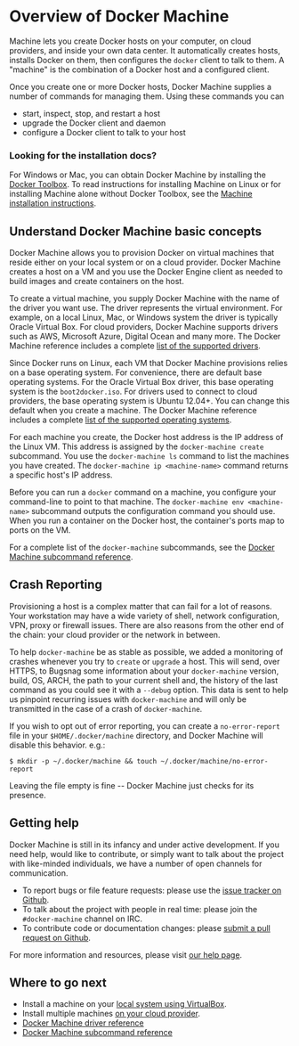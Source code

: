 <!--[metadata]>
+++
title = "Overview of Machine"
description = "Introduction and Overview of Machine"
keywords = ["docker, machine, amazonec2, azure, digitalocean, google, openstack, rackspace, softlayer, virtualbox, vmwarefusion, vmwarevcloudair, vmwarevsphere, exoscale"]
[menu.main]
parent="workw_machine"
weight=-90
+++
<![end-metadata]-->

# Overview of Docker Machine

Machine lets you create Docker hosts on your computer, on cloud providers, and
inside your own data center. It automatically creates hosts, installs Docker on
them, then configures the `docker` client to talk to them. A "machine" is the
combination of a Docker host and a configured client.

Once you create one or more Docker hosts, Docker Machine supplies a number of
commands for managing them. Using these commands you can

-   start, inspect, stop, and restart a host
-   upgrade the Docker client and daemon
-   configure a Docker client to talk to your host

### Looking for the installation docs?

For Windows or Mac, you can obtain Docker Machine by installing the [Docker
Toolbox](https://www.docker.com/toolbox). To read instructions for installing
Machine on Linux or for installing Machine alone without Docker Toolbox, see the
[Machine installation instructions](install-machine.md).

## Understand Docker Machine basic concepts

Docker Machine allows you to provision Docker on virtual machines that reside
either on your local system or on a cloud provider. Docker Machine creates a
host on a VM and you use the Docker Engine client as needed to build images and
create containers on the host.

To create a virtual machine, you supply Docker Machine with the name of the
driver you want use. The driver represents the virtual environment. For example,
on a local Linux, Mac, or Windows system the driver is typically Oracle Virtual
Box. For cloud providers, Docker Machine supports drivers such as AWS, Microsoft
Azure, Digital Ocean and many more. The Docker Machine reference includes a
complete [list of the supported drivers](drivers/index.md).

Since Docker runs on Linux, each VM that Docker Machine provisions relies on a
base operating system. For convenience, there are default base operating
systems. For the Oracle Virtual Box driver, this base operating system is the
`boot2docker.iso`. For drivers used to connect to cloud providers, the base
operating system is Ubuntu 12.04+. You can change this default when you create a
machine. The Docker Machine reference includes a complete [list of the supported
operating systems](drivers/os-base.md).

For each machine you create, the Docker host address is the IP address of the
Linux VM. This address is assigned by the `docker-machine create` subcommand.
You use the `docker-machine ls` command to list the machines you have created.
The `docker-machine ip <machine-name>` command returns a specific host's IP
address.

Before you can run a `docker` command on a machine, you configure your
command-line to point to that machine. The `docker-machine env <machine-name>`
subcommand outputs the configuration command you should use. When you run a
container on the Docker host, the container's ports map to ports on the VM.

For a complete list of the `docker-machine` subcommands, see the [Docker Machine
subcommand reference](reference/index.md).

## Crash Reporting

Provisioning a host is a complex matter that can fail for a lot of reasons.
Your workstation may have a wide variety of shell, network configuration, VPN,
proxy or firewall issues.  There are also reasons from the other end of the
chain: your cloud provider or the network in between.

To help `docker-machine` be as stable as possible, we added a monitoring of
crashes whenever you try to `create` or `upgrade` a host. This will send, over
HTTPS, to Bugsnag some information about your `docker-machine` version, build,
OS, ARCH, the path to your current shell and, the history of the last command as
you could see it with a `--debug` option.  This data is sent to help us pinpoint
recurring issues with `docker-machine` and will only be transmitted in the case
of a crash of `docker-machine`.

If you wish to opt out of error reporting, you can create a `no-error-report`
file in your `$HOME/.docker/machine` directory, and Docker Machine will disable
this behavior.  e.g.:

    $ mkdir -p ~/.docker/machine && touch ~/.docker/machine/no-error-report

Leaving the file empty is fine -- Docker Machine just checks for its presence.

## Getting help

Docker Machine is still in its infancy and under active development. If you need
help, would like to contribute, or simply want to talk about the project with
like-minded individuals, we have a number of open channels for communication.

-   To report bugs or file feature requests: please use the [issue tracker on
    Github](https://github.com/docker/machine/issues).
-   To talk about the project with people in real time: please join the
    `#docker-machine` channel on IRC.
-   To contribute code or documentation changes: please [submit a pull request on
    Github](https://github.com/docker/machine/pulls).

For more information and resources, please visit
[our help page](https://docs.docker.com/project/get-help/).

## Where to go next

-   Install a machine on your [local system using VirtualBox](get-started.md).
-   Install multiple machines [on your cloud provider](get-started-cloud.md).
-   [Docker Machine driver reference](drivers/index.md)
-   [Docker Machine subcommand reference](reference/index.md)
